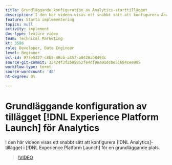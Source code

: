 ```yaml
---
title: Grundläggande konfiguration av Analytics-starttillägget
description: I den här videon visas ett snabbt sätt att konfigurera Analytics-tillägget i Launch för en grundläggande webbplats.
feature: Starta implementering
topics: null
activity: implement
doc-type: feature video
team: Technical Marketing
kt: 3586
role: Developer, Data Engineer
level: Beginner
exl-id: 07fe5327-c8b8-48cb-a357-a0426ab8494c
source-git-commit: 32424f3f2b05952fe4df9ea91dcbe51684cee905
workflow-type: tm+mt
source-wordcount: '48'
ht-degree: 0%

---
```


# Grundläggande konfiguration av tillägget [!DNL Experience Platform Launch] för Analytics

I den här videon visas ett snabbt sätt att konfigurera [!DNL Analytics]-tillägget i [!DNL Experience Platform Launch] för en grundläggande plats.

>[!VIDEO](https://video.tv.adobe.com/v/28751/?quality=12)
